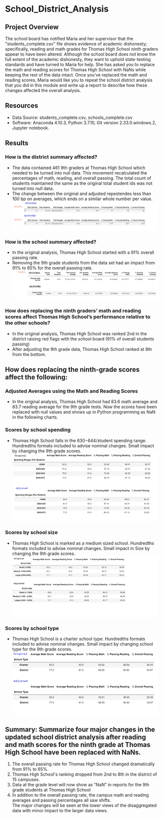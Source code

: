 # School_District_Analysis

## Project Overview
The school board has notified Maria and her supervisor that the "students_complete.csv" file shows evidence of academic dishonesty; specifically, reading and math grades for Thomas High School ninth graders appear to have been altered. Although the school board does not know the full extent of the academic dishonesty, they want to uphold state-testing standards and have turned to Maria for help. She has asked you to replace the math and reading scores for Thomas High School with NaNs while keeping the rest of the data intact. Once you’ve replaced the math and reading scores, Maria would like you to repeat the school district analysis that you did in this module and write up a report to describe how these changes affected the overall analysis.

## Resources
- Data Source: students_complete.csv, schools_complete.csv
- Software: Anaconda 4.10.3, Python 3.7.10, Git version 2.33.0.windows.2, Jupyter notebook.

## Results
### How is the district summary affected?
- The data contained 461 9th graders at Thomas High School which needed to be turned into null data. This movement recalculated the percentages of math, reading, and overall  passing.  The total count of students maintained the same as the original total student ids was not turned into null data. 
- The change between the original and adjusted repestendes less than 100 bp on averages, which ends on a similar whole number per value.
![District_Impact](https://github.com/Jcreye75/School_District_Analysis/blob/88293afe53152bd1b5cc2ae966671a6a45883c8d/Resources/District_Impact.png)

### How is the school summary affected?
- In the original analysis, Thomas High School started with a 91% overall passing rate.
- Removing the 9th grade students from the data set had an impact from 91% to 65% for the overall passing rate. 
![School_Impact](https://github.com/Jcreye75/School_District_Analysis/blob/d23ec2f576fbb8d596ad107df05028133125fe50/Resources/School_Impact.png)

### How does replacing the ninth graders’ math and reading scores affect Thomas High School’s performance relative to the other schools?
- In the original analysis, Thomas High School was ranked 2nd in the district raising red flags with the school board (91% of overall students passing)
- After adjusting the 9th grade data, Thomas High School ranked at 8th from the bottom. 

## How does replacing the ninth-grade scores affect the following:

### Adjusted Averages using the Math and Reading Scores 
- In the original analysis, Thomas High School had 83.6 math average and 83.7 reading average for the 9th grade tests. 
Now the scores have been replaced with null values and shows up in Python programming as NaN in the following charts. 

### Scores by school spending
- Thomas High School falls in the $630-$644/student spending range. Hundredths formats included to advise nominal changes. Small impact by changing the 9th grade scores. 
![SBS_Spending](https://github.com/Jcreye75/School_District_Analysis/blob/ded45b7ab31deb248697c23a30fad09fadfec574/Resources/SBS_Spending.png)

### Scores by school size
- Thomas High School is marked as a medium sized school. Hundredths formats included to advise nominal changes. Small impact in Size by changing the 9th grade scores. 
![SBS_Size](https://github.com/Jcreye75/School_District_Analysis/blob/dc7c6a82ac9d5626110f635ff59a20eba30e1af4/Resources/SBS_Size.png)

### Scores by school type
- Thomas High School is a charter school type. Hundredths formats included to advise nominal changes. Small impact by changing school type for the 9th grade scores. 
![SBS_Type](https://github.com/Jcreye75/School_District_Analysis/blob/d3a988efafe4de98b666ed997fa9c8d740fb20f4/Resources/SBS_Type.png)

## Summary: Summarize four major changes in the updated school district analysis after reading and math scores for the ninth grade at Thomas High School have been replaced with NaNs.

1. The overall passing rate for Thomas High School changed dramatically from 91% to 65%. 
2. Thomas High School's ranking dropped from 2nd to 8th in the district of 15 campuses. 
3. Data at the grade level will now show as "NaN" in reports for the 9th grade students at Thomas High School  
4. In addition to the overall passing rate, the campus math and reading averages and passing percentages all saw shifts.  
The major changes will be seen at the lower views of the disaggregated data with minor impact to the larger data views.

